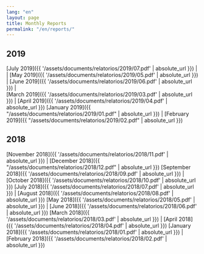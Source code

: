 ```yaml
---
lang: "en"
layout: page
title: Monthly Reports
permalink: "/en/reports/"
---
```


## 2019
[July 2019]({{ '/assets/documents/relatorios/2019/07.pdf' | absolute_url }}) |  | 
[May 2019]({{ '/assets/documents/relatorios/2019/05.pdf' | absolute_url }}) | [June 2019]({{ '/assets/documents/relatorios/2019/06.pdf' | absolute_url }}) |  
[March 2019]({{ '/assets/documents/relatorios/2019/03.pdf' | absolute_url }}) | [April 2019]({{ '/assets/documents/relatorios/2019/04.pdf' | absolute_url }})
[January 2019]({{ "/assets/documents/relatorios/2019/01.pdf" | absolute_url }}) | [February 2019]({{ "/assets/documents/relatorios/2019/02.pdf" | absolute_url }})

## 2018

[November 2018]({{ '/assets/documents/relatorios/2018/11.pdf' | absolute_url }}) |  [December 2018]({{ "/assets/documents/relatorios/2018/12.pdf" | absolute_url }})
[September 2018]({{ '/assets/documents/relatorios/2018/09.pdf' | absolute_url }})  | [October 2018]({{ '/assets/documents/relatorios/2018/10.pdf' | absolute_url }})
[July 2018]({{ '/assets/documents/relatorios/2018/07.pdf' | absolute_url }})  | [August 2018]({{ '/assets/documents/relatorios/2018/08.pdf' | absolute_url }})
[May 2018]({{ '/assets/documents/relatorios/2018/05.pdf' | absolute_url }})  | [June 2018]({{ '/assets/documents/relatorios/2018/06.pdf' | absolute_url }})
[March 2018]({{ '/assets/documents/relatorios/2018/03.pdf' | absolute_url }})  | [April 2018]({{ '/assets/documents/relatorios/2018/04.pdf' | absolute_url }})
[January 2018]({{ '/assets/documents/relatorios/2018/01.pdf' | absolute_url }})  | [February 2018]({{ '/assets/documents/relatorios/2018/02.pdf' | absolute_url }})
